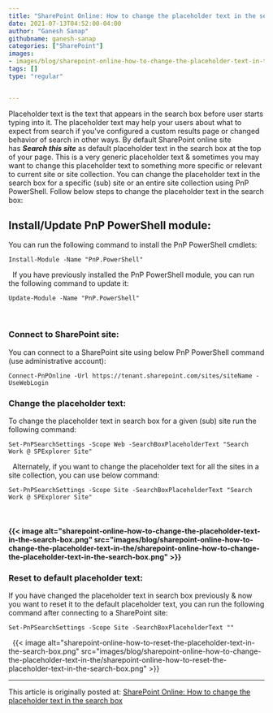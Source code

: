 ```yaml
---
title: "SharePoint Online: How to change the placeholder text in the search box"
date: 2021-07-13T04:52:00-04:00
author: "Ganesh Sanap"
githubname: ganesh-sanap
categories: ["SharePoint"]
images:
- images/blog/sharepoint-online-how-to-change-the-placeholder-text-in-the/sharepoint-online-how-to-change-the-placeholder-text-in-the-search-box.png
tags: []
type: "regular"


---
```


Placeholder text is the text that appears in the search box before user
starts typing into it. The placeholder text may help your users about
what to expect from search if you've configured a custom results page or
changed behavior of search in other ways.
By default SharePoint online site has ***Search this site*** as default
placeholder text in the search box at the top of your page. This is a
very generic placeholder text & sometimes you may want to change this
placeholder text to something more specific or relevant to current site
or site collection.
You can change the placeholder text in the search box for a specific
(sub) site or an entire site collection using PnP PowerShell. Follow
below steps to change the placeholder text in the search box:

## Install/Update PnP PowerShell module:

You can run the following command to install the PnP PowerShell cmdlets:
 

``` {.lia-code-sample .language-powershell}
Install-Module -Name "PnP.PowerShell"
```
 
If you have previously installed the PnP PowerShell module, you can run
the following command to update it:
 

``` {.lia-code-sample .language-powershell}
Update-Module -Name "PnP.PowerShell"
```
 

### Connect to SharePoint site: 

You can connect to a SharePoint site using below PnP PowerShell command
(use administrative account):
 

``` {.lia-code-sample .language-powershell}
Connect-PnPOnline -Url https://tenant.sharepoint.com/sites/siteName -UseWebLogin
```

### Change the placeholder text: 

To change the placeholder text in search box for a given (sub) site run
the following command:
 

``` {.lia-code-sample .language-powershell}
Set-PnPSearchSettings -Scope Web -SearchBoxPlaceholderText "Search Work @ SPExplorer Site"
```
 
Alternately, if you want to change the placeholder text for all the
sites in a site collection, you can use below command:
 

``` {.lia-code-sample .language-powershell}
Set-PnPSearchSettings -Scope Site -SearchBoxPlaceholderText "Search Work @ SPExplorer Site"
```
 

#### {{< image alt="sharepoint-online-how-to-change-the-placeholder-text-in-the-search-box.png" src="images/blog/sharepoint-online-how-to-change-the-placeholder-text-in-the/sharepoint-online-how-to-change-the-placeholder-text-in-the-search-box.png" >}}

### Reset to default placeholder text: 

If you have changed the placeholder text in search box previously & now
you want to reset it to the default placeholder text, you can run the
following command after connecting to a SharePoint site:
 

``` {.lia-code-sample .language-powershell}
Set-PnPSearchSettings -Scope Site -SearchBoxPlaceholderText ""
```
 
{{< image alt="sharepoint-online-how-to-reset-the-placeholder-text-in-the-search-box.png" src="images/blog/sharepoint-online-how-to-change-the-placeholder-text-in-the/sharepoint-online-how-to-reset-the-placeholder-text-in-the-search-box.png" >}}

------------------------------------------------------------------------

This article is originally posted at: [SharePoint Online: How to change
the placeholder text in the search
box](https://ganeshsanapblogs.wordpress.com/2021/06/20/sharepoint-online-how-to-change-the-placeholder-text-in-the-search-box/ "SharePoint Online: How to change the placeholder text in the search box") 
